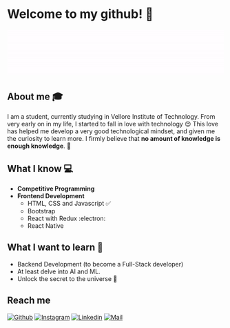 # Welcome to my github! 👋

<div align="center">
	<img src="intro.gif">
</div>

## About me :mortar_board:
I am a student, currently studying in Vellore Institute of Technology. From very early on in my life, I started to fall in love with technology 😍 This love has helped me develop a very good technological mindset, and given me the curiosity to learn more. I firmly believe that **no amount of knowledge is enough knowledge**. 🧠

## What I know :computer:
- **Competitive Programming**
- **Frontend Development**
	- HTML, CSS and Javascript :white_check_mark:
	- Bootstrap
	- React with Redux :electron:
	- React Native

## What I want to learn :thinking:
- Backend Development (to become a Full-Stack developer)
- At least delve into AI and ML.
- Unlock the secret to the universe :rofl:

## Reach me 
[![Github](https://img.shields.io/github/followers/sarthakbh321?label=Follow&style=social)](https://github.com/Sarthakbh321)
[![Instagram](https://img.shields.io/badge/-@sarthak_bharadwaj-red?style=flat-square&logo=instagram&logoColor=white&link=https://www.instagram.com/sarthak_bharadwaj_/)](https://www.instagram.com/sarthak_bharadwaj_/)
[![Linkedin](https://img.shields.io/badge/-Sarthak%20Bharadwaj-blue?style=flat-square&logo=linkedin&logoColor=white&link=https://www.linkedin.com/in/sarthak-bharadwaj-8552b5110/)](https://www.linkedin.com/in/sarthak-bharadwaj-8552b5110/)
[![Mail](https://img.shields.io/badge/-sarthakbh321@gmail.com-gray?style=flat-square&logo=gmail&logoColor=red&link=https://www.linkedin.com/in/sarthak-bharadwaj-8552b5110/)](mailto:sarthakbh321@gmail.com)

<!--
**Sarthakbh321/sarthakbh321** is a ✨ _special_ ✨ repository because its `README.md` (this file) appears on your GitHub profile.

Here are some ideas to get you started:

- 🔭 I’m currently working on ...
- 🌱 I’m currently learning ...
- 👯 I’m looking to collaborate on ...
- 🤔 I’m looking for help with ...
- 💬 Ask me about ...
- 📫 How to reach me: ...
- 😄 Pronouns: ...
- ⚡ Fun fact: ...
-->

